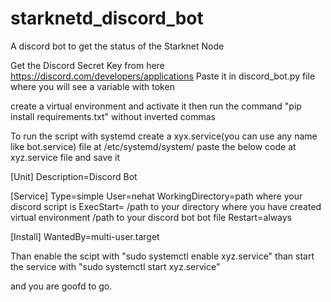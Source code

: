 # starknetd_discord_bot
A discord bot to get the status of the Starknet Node

Get the Discord Secret Key from here https://discord.com/developers/applications
Paste it in discord_bot.py file where you will see a variable with token

create a virtual environment and activate it 
then run the command "pip install requirements.txt" without inverted commas



To run the script with systemd 
create a xyx.service(you can use any name like bot.service) file at /etc/systemd/system/
 paste the below code at xyz.service file and save it
 
 
[Unit]
Description=Discord Bot

[Service]
Type=simple
User=nehat
WorkingDirectory=path where your discord script is
ExecStart= /path to your directory where you have created virtual environment  /path to your discord bot bot file
Restart=always

[Install]
WantedBy=multi-user.target

Than enable the scipt with "sudo systemctl enable xyz.service"
than start the service with "sudo systemctl start xyz.service"

and you are goofd to go. 

